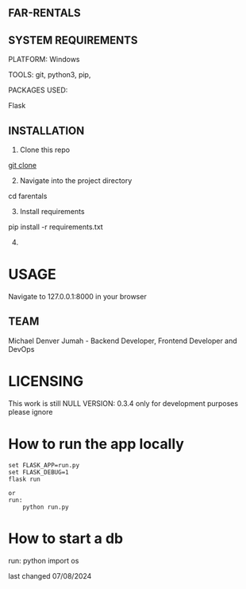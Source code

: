 ## FAR-RENTALS

## SYSTEM REQUIREMENTS
PLATFORM: Windows

TOOLS: git, python3, pip,

PACKAGES USED:

Flask

## INSTALLATION
1. Clone this repo

[git clone](https://github.com/michaeljumah/FAR-RENTAL.git)

2. Navigate into the project directory

cd farentals

3. Install requirements

pip install -r requirements.txt

4. 
# USAGE
Navigate to 127.0.0.1:8000 in your browser

## TEAM
Michael Denver Jumah - Backend Developer, Frontend Developer and DevOps
# LICENSING
This work is still NULL
VERSION: 0.3.4 only for development purposes please ignore


# How to run the app locally
    set FLASK_APP=run.py 
    set FLASK_DEBUG=1
    flask run

    or
    run:
        python run.py

# How to start a db 
run:
    python
    import os



last changed 07/08/2024
